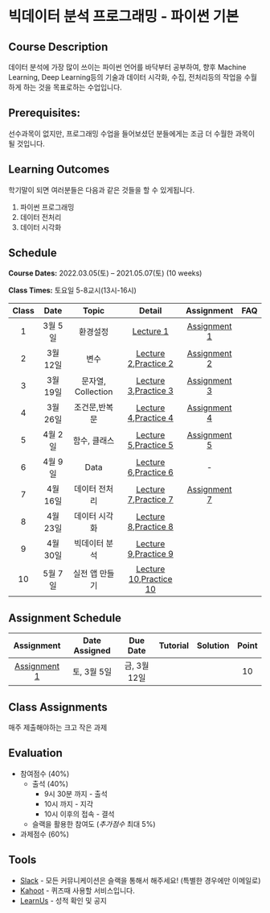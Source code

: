 # 빅데이터 분석 프로그래밍 - 파이썬 기본

## Course Description

데이터 분석에 가장 많이 쓰이는 파이썬 언어를 바닥부터 공부하여, 향후 Machine Learning, Deep Learning등의 기술과 데이터 시각화, 수집, 전처리등의 작업을 수월하게 하는 것을 목표로하는 수업입니다.



## Prerequisites:  
선수과목이 없지만, 프로그래밍 수업을 들어보셨던 분들에게는 조금 더 수월한 과목이 될 것입니다.

## Learning Outcomes

학기말이 되면 여러분들은 다음과 같은 것들을 할 수 있게됩니다.

1. 파이썬 프로그래밍
1. 데이터 전처리
1. 데이터 시각화

## Schedule

**Course Dates:** 2022.03.05(토) – 2021.05.07(토) (10 weeks)

**Class Times:** 토요일 5-8교시(13시-16시) 

| Class |       Date       |      Topic     |       Detail       |   Assignment  | FAQ |
|:-----:|:----------------:|:--------------:|:------------------:|:-------------:|:---:|
|  1  |  3월 5일            |     환경설정     |    [Lecture 1]     |   [Assignment 1]            |     |
|  2  |  3월 12일           |     변수        |  [Lecture 2],[Practice 2]  | [Assignment 2]   |     |
|  3  |  3월 19일           |     문자열, Collection | [Lecture 3],[Practice 3]   |  [Assignment 3] |     |
|  4  |  3월 26일           |    조건문,반복문  |  [Lecture 4],[Practice 4]   |  [Assignment 4] |     |
|  5  |  4월 2일            |    함수, 클래스   |  [Lecture 5],[Practice 5]   |   [Assignment 5]   |     |
|  6  |  4월 9일           |    Data        |  [Lecture 6],[Practice 6]   |   -            |     |
|  7  |  4월 16일           |    데이터 전처리   |  [Lecture 7],[Practice 7]   |   [Assignment 7]   |     |
|  8  |  4월 23일           |    데이터 시각화   | [Lecture 8],[Practice 8]|               |     |
|  9  |  4월 30일            |    빅데이터 분석   | [Lecture 9],[Practice 9] |               |     |
|  10 |  5월 7일           |    실전 앱 만들기   | [Lecture 10],[Practice 10] |               |     |






[Lecture 1]: lecture/week-01
[Lecture 2]: lecture/week-02
[Lecture 3]: lecture/week-03
[Lecture 4]: lecture/week-04
[Lecture 5]: lecture/week-05
[Lecture 6]: lecture/week-06
[Lecture 7]: lecture/week-07
[Lecture 8]: lecture/week-08
[Lecture 9]: lecture/week-09
[Lecture 10]: lecture/week-10


[Assignment 1]: assignment/week-01
[Assignment 2]: assignment/week-02
[Assignment 3]: assignment/week-03
[Assignment 4]: assignment/week-04
[Assignment 5]: assignment/week-05
[Assignment 7]: assignment/week-07



[Practice 1]: practice/week-01
[Practice 2]: practice/week-02
[Practice 3]: practice/week-03
[Practice 4]: practice/week-04
[Practice 5]: practice/week-05
[Practice 6]: practice/week-06
[Practice 7]: practice/week-07
[Practice 8]: practice/week-08
[Practice 9]: practice/week-09
[Practice 10]: practice/week-10

[FAQ 1]: FAQ.md#week-01


## Assignment Schedule 


|               Assignment               | Date Assigned |   Due Date   |    Tutorial  |   Solution   |    Point     |
|:--------------------------------------:|:-------------:|:------------:|:------------:|:------------:|:------------:|
| [Assignment 1]                      |  토, 3월 5일  |  금, 3월 12일 |  | | 10 |





## Class Assignments

매주 제출해야하는 크고 작은 과제


## Evaluation


- 참여점수 (40%)
    - 출석 (40%) 
        - 9시 30분 까지 - 출석
        - 10시 까지 - 지각
        - 10시 이후의 접속 - 결석
    - 슬랙을 활용한 참여도 (*추가점수* 최대 5%)
- 과제점수 (60%)

## Tools

- [Slack](https://slack-cgc1886.slack.com/) - 모든 커뮤니케이션은 슬랙을 통해서 해주세요! (특별한 경우에만 이메일로)
- [Kahoot](https://kahoot.it) - 퀴즈때 사용할 서비스입니다.
- [LearnUs](https://www.learnus.org/course/view.php?id=210365) - 성적 확인 및 공지

